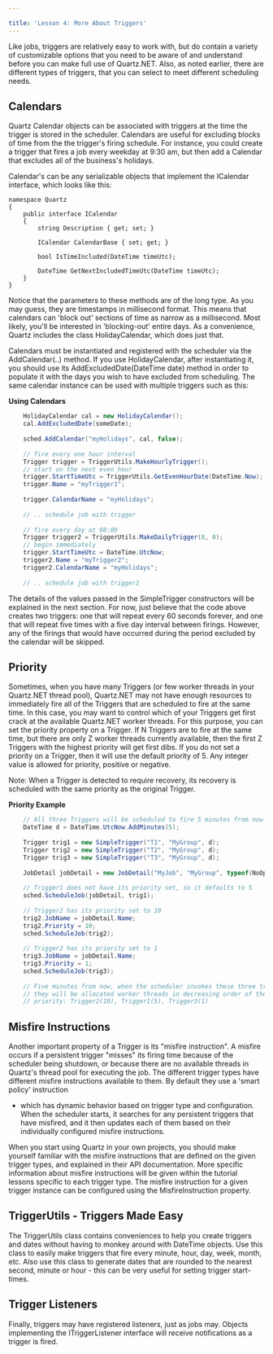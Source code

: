 ```yaml
---

title: 'Lesson 4: More About Triggers'
---
```


Like jobs, triggers are relatively easy to work with, but do contain a variety of customizable options that you need to
be aware of and understand before you can make full use of Quartz.NET. Also, as noted earlier, there are different types of triggers,
that you can select to meet different scheduling needs.

## Calendars

Quartz Calendar objects can be associated with triggers at the time the trigger is stored in the scheduler.
Calendars are useful for excluding blocks of time from the the trigger's firing schedule. For instance, you could
create a trigger that fires a job every weekday at 9:30 am, but then add a Calendar that excludes all of the business's holidays.

Calendar's can be any serializable objects that implement the ICalendar interface, which looks like this:

    namespace Quartz
    {
        public interface ICalendar
        {
            string Description { get; set; }
    
            ICalendar CalendarBase { set; get; }
    
            bool IsTimeIncluded(DateTime timeUtc);
    
            DateTime GetNextIncludedTimeUtc(DateTime timeUtc);
        }
    } 

Notice that the parameters to these methods are of the long type. As you may guess, they are timestamps in millisecond format.
This means that calendars can 'block out' sections of time as narrow as a millisecond. Most likely, you'll be interested in
'blocking-out' entire days. As a convenience, Quartz includes the class HolidayCalendar, which does just that.

Calendars must be instantiated and registered with the scheduler via the AddCalendar(..) method. If you use HolidayCalendar,
after instantiating it, you should use its AddExcludedDate(DateTime date) method in order to populate it with the days you wish
to have excluded from scheduling. The same calendar instance can be used with multiple triggers such as this:

__Using Calendars__

```csharp
    HolidayCalendar cal = new HolidayCalendar();
    cal.AddExcludedDate(someDate);
    
    sched.AddCalendar("myHolidays", cal, false);
    
    // fire every one hour interval
    Trigger trigger = TriggerUtils.MakeHourlyTrigger();
    // start on the next even hour
    trigger.StartTimeUtc = TriggerUtils.GetEvenHourDate(DateTime.Now); 
    trigger.Name = "myTrigger1";
    
    trigger.CalendarName = "myHolidays";
    
    // .. schedule job with trigger
    
    // fire every day at 08:00
    Trigger trigger2 = TriggerUtils.MakeDailyTrigger(8, 0);
    // begin immediately
    trigger.StartTimeUtc = DateTime.UtcNow; 
    trigger2.Name = "myTrigger2";
    trigger2.CalendarName = "myHolidays";
    
    // .. schedule job with trigger2 
```

The details of the values passed in the SimpleTrigger constructors will be explained in the next section.
For now, just believe that the code above creates two triggers: one that will repeat every 60 seconds forever, and one that
will repeat five times with a five day interval between firings. However, any of the firings that would have
occurred during the period excluded by the calendar will be skipped.

## Priority

Sometimes, when you have many Triggers (or few worker threads in your Quartz.NET thread pool), Quartz.NET may not have enough resources to
immediately fire all of the Triggers that are scheduled to fire at the same time.  In this case, you may want to control
which of your Triggers get first crack at the available Quartz.NET worker threads.  For this purpose, you can set the priority property on a Trigger.
If N Triggers are to fire at the same time, but there are only Z worker threads currently available, then the first Z Triggers with the highest priority will get first dibs.
If you do not set a priority on a Trigger, then it will use the default priority of 5.
Any integer value is allowed for priority, positive or negative.

Note: When a Trigger is detected to require recovery, its recovery is scheduled with the same priority as the original Trigger.

__Priority Example__

```csharp
    // All three Triggers will be scheduled to fire 5 minutes from now.
    DateTime d = DateTime.UtcNow.AddMinutes(5);
    
    Trigger trig1 = new SimpleTrigger("T1", "MyGroup", d);
    Trigger trig2 = new SimpleTrigger("T2", "MyGroup", d);
    Trigger trig3 = new SimpleTrigger("T3", "MyGroup", d);
    
    JobDetail jobDetail = new JobDetail("MyJob", "MyGroup", typeof(NoOpJob));
    
    // Trigger1 does not have its priority set, so it defaults to 5
    sched.ScheduleJob(jobDetail, trig1);
    
    // Trigger2 has its priority set to 10
    trig2.JobName = jobDetail.Name;
    trig2.Priority = 10;
    sched.ScheduleJob(trig2);
    
    // Trigger2 has its priority set to 1
    trig3.JobName = jobDetail.Name;
    trig3.Priority = 1;
    sched.ScheduleJob(trig3);
    
    // Five minutes from now, when the scheduler invokes these three triggers
    // they will be allocated worker threads in decreasing order of their
    // priority: Trigger2(10), Trigger1(5), Trigger3(1) 
```

## Misfire Instructions

Another important property of a Trigger is its "misfire instruction". A misfire occurs if a persistent trigger "misses"
its firing time because of the scheduler being shutdown, or because there are no available threads in Quartz's thread pool for executing the job.
The different trigger types have different misfire instructions available to them. By default they use a 'smart policy' instruction

- which has dynamic behavior based on trigger type and configuration. When the scheduler starts, it searches for any persistent triggers that
have misfired, and it then updates each of them based on their individually configured misfire instructions.

When you start using Quartz in your
own projects, you should make yourself familiar with the misfire instructions that are defined on the given trigger types,
and explained in their API documentation. More specific information about misfire instructions will be given within
the tutorial lessons specific to each trigger type. The misfire instruction for a given trigger instance can be configured
using the MisfireInstruction property.

## TriggerUtils - Triggers Made Easy

The TriggerUtils class contains conveniences to help you create triggers and dates without
having to monkey around with DateTime objects. Use this class to easily make triggers that fire every minute,
hour, day, week, month, etc. Also use this class to generate dates that are rounded to the nearest second, minute or hour -
this can be very useful for setting trigger start-times.

## Trigger Listeners

Finally, triggers may have registered listeners, just as jobs may.
Objects implementing the ITriggerListener interface will receive notifications as a trigger is fired.
